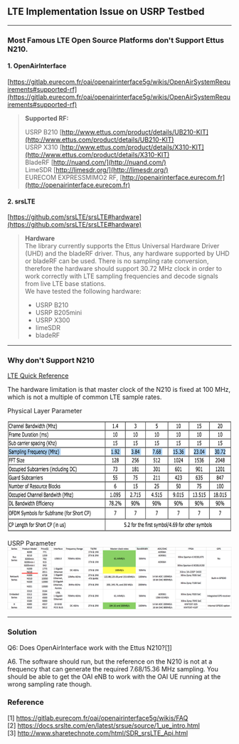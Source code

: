 ## LTE Implementation Issue on USRP Testbed
---
### Most Famous LTE Open Source Platforms don't Support Ettus N210.
#### 1. OpenAirInterface
[https://gitlab.eurecom.fr/oai/openairinterface5g/wikis/OpenAirSystemRequirements#supported-rf](https://gitlab.eurecom.fr/oai/openairinterface5g/wikis/OpenAirSystemRequirements#supported-rf)
>**Supported RF:**  
>
>   USRP B210 [http://www.ettus.com/product/details/UB210-KIT](http://www.ettus.com/product/details/UB210-KIT)  
>   USRP X310 [http://www.ettus.com/product/details/X310-KIT](http://www.ettus.com/product/details/X310-KIT)  
>   BladeRF [http://nuand.com/](http://nuand.com/)  
>   LimeSDR [http://limesdr.org/](http://limesdr.org/)  
>   EURECOM EXPRESSMIMO2 RF, [http://openairinterface.eurecom.fr](http://openairinterface.eurecom.fr)  

#### 2. srsLTE
[https://github.com/srsLTE/srsLTE#hardware](https://github.com/srsLTE/srsLTE#hardware)
>**Hardware**  
>The library currently supports the Ettus Universal Hardware Driver (UHD) and the bladeRF driver. Thus, any hardware supported by UHD or bladeRF can be used. There is no sampling rate conversion, therefore the hardware should support 30.72 MHz clock in order to work correctly with LTE sampling frequencies and decode signals from live LTE base stations.  
>We have tested the following hardware:  
>* USRP B210
>* USRP B205mini
>* USRP X300
>* limeSDR
>* bladeRF

----

### Why don't Support N210
[LTE Quick Reference](https://www.sharetechnote.com/html/Handbook_LTE_PhyParameter_DL_FDD.html)

The hardware limitation is that master clock of the N210 is fixed at 100 MHz, which is not a multiple of common LTE sample rates.

Physical Layer Parameter
<center>
<img src="./Photos/Physical_Layer_Parameter.png" width="700" height="250">
</center>

USRP Parameter
![](./Photos/usrp_hardware.png)

---

### Solution

Q6: Does OpenAirInterface work with the Ettus N210?[[1]](https://gitlab.eurecom.fr/oai/openairinterface5g/wikis/FAQ)

A6. The software should run, but the reference on the N210 is not at a frequency that can generate the required 7.68/15.36 MHz sampling. You should be able to get the OAI eNB to work with the OAI UE running at the wrong sampling rate though.




### Reference  
[1] https://gitlab.eurecom.fr/oai/openairinterface5g/wikis/FAQ  
[2] https://docs.srslte.com/en/latest/srsue/source/1_ue_intro.html  
[3] http://www.sharetechnote.com/html/SDR_srsLTE_Api.html  
